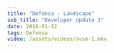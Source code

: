 ```yaml
---
title: "Defensa - Landscape"
sub_title: "Developer Update 3"
date: 2018-01-12
tags: Defensa
video: /assets/videos/svsm-1.mkv
---
```

